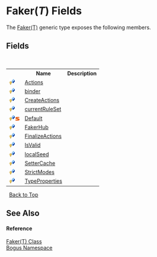 # Faker(*T*) Fields
 

The <a href="T_Bogus_Faker_1">Faker(T)</a> generic type exposes the following members.


## Fields
&nbsp;<table><tr><th></th><th>Name</th><th>Description</th></tr><tr><td>![Protected field](media/protfield.gif "Protected field")</td><td><a href="F_Bogus_Faker_1_Actions">Actions</a></td><td /></tr><tr><td>![Protected field](media/protfield.gif "Protected field")</td><td><a href="F_Bogus_Faker_1_binder">binder</a></td><td /></tr><tr><td>![Protected field](media/protfield.gif "Protected field")</td><td><a href="F_Bogus_Faker_1_CreateActions">CreateActions</a></td><td /></tr><tr><td>![Protected field](media/protfield.gif "Protected field")</td><td><a href="F_Bogus_Faker_1_currentRuleSet">currentRuleSet</a></td><td /></tr><tr><td>![Protected field](media/protfield.gif "Protected field")![Static member](media/static.gif "Static member")</td><td><a href="F_Bogus_Faker_1_Default">Default</a></td><td /></tr><tr><td>![Protected field](media/protfield.gif "Protected field")</td><td><a href="F_Bogus_Faker_1_FakerHub">FakerHub</a></td><td /></tr><tr><td>![Protected field](media/protfield.gif "Protected field")</td><td><a href="F_Bogus_Faker_1_FinalizeActions">FinalizeActions</a></td><td /></tr><tr><td>![Protected field](media/protfield.gif "Protected field")</td><td><a href="F_Bogus_Faker_1_IsValid">IsValid</a></td><td /></tr><tr><td>![Protected field](media/protfield.gif "Protected field")</td><td><a href="F_Bogus_Faker_1_localSeed">localSeed</a></td><td /></tr><tr><td>![Protected field](media/protfield.gif "Protected field")</td><td><a href="F_Bogus_Faker_1_SetterCache">SetterCache</a></td><td /></tr><tr><td>![Protected field](media/protfield.gif "Protected field")</td><td><a href="F_Bogus_Faker_1_StrictModes">StrictModes</a></td><td /></tr><tr><td>![Protected field](media/protfield.gif "Protected field")</td><td><a href="F_Bogus_Faker_1_TypeProperties">TypeProperties</a></td><td /></tr></table>&nbsp;
<a href="#faker(*t*)-fields">Back to Top</a>

## See Also


#### Reference
<a href="T_Bogus_Faker_1">Faker(T) Class</a><br /><a href="N_Bogus">Bogus Namespace</a><br />